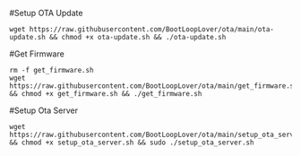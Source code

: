 
#Setup OTA Update
```
wget https://raw.githubusercontent.com/BootLoopLover/ota/main/ota-update.sh && chmod +x ota-update.sh && ./ota-update.sh
```

#Get Firmware
```
rm -f get_firmware.sh
wget https://raw.githubusercontent.com/BootLoopLover/ota/main/get_firmware.sh && chmod +x get_firmware.sh && ./get_firmware.sh
```


#Setup Ota Server
```
wget https://raw.githubusercontent.com/BootLoopLover/ota/main/setup_ota_server.sh && chmod +x setup_ota_server.sh && sudo ./setup_ota_server.sh
```

